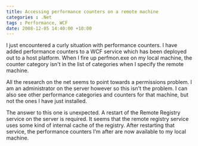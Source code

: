 ```yaml
---
title: Accessing performance counters on a remote machine
categories : .Net
tags : Performance, WCF
date: 2008-12-05 14:40:00 +10:00
---
```


 I just encountered a curly situation with performance counters. I have added performance counters to a WCF service which has been deployed out to a host platform. When I fire up perfmon.exe on my local machine, the counter category isn&#39;t in the list of categories when I specify the remote machine. 

 All the research on the net seems to point towards a permissions problem. I am an administrator on the server however so this isn&#39;t the problem. I can also see other performance categories and counters for that machine, but not the ones I have just installed. 

 The answer to this one is unexpected. A restart of the Remote Registry service on the server is required. It seems that the remote registry service uses some kind of internal cache of the registry. After restarting that service, the performance counters I&#39;m after are now available to my local machine. 


